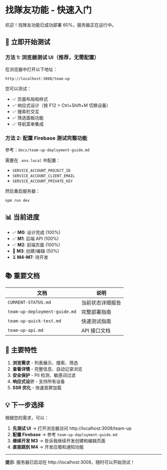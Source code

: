 # 找隊友功能 - 快速入门

欢迎！找隊友功能已成功部署 60%，服务器正在运行中。

## 🚀 立即开始测试

### 方法 1: 浏览器测试 UI（推荐，无需配置）

在浏览器中打开以下地址：

```
http://localhost:3008/team-up
```

您可以测试：
- ✅ 页面布局和样式
- ✅ 响应式设计（按 F12 > Ctrl+Shift+M 切换设备）
- ✅ 搜索栏交互
- ✅ 筛选面板功能
- ✅ 导航菜单集成

### 方法 2: 配置 Firebase 测试完整功能

参考：`docs/team-up-deployment-guide.md`

需要在 `.env.local` 中配置：
- `SERVICE_ACCOUNT_PROJECT_ID`
- `SERVICE_ACCOUNT_CLIENT_EMAIL`
- `SERVICE_ACCOUNT_PRIVATE_KEY`

然后重启服务器：
```bash
npm run dev
```

## 📊 当前进度

- ✅ **M0**: 设计完成 (100%)
- ✅ **M1**: 后端 API (100%)
- ✅ **M2**: 前端页面 (100%)
- 🚧 **M3**: 创建/编辑 (50%)
- ⏳ **M4-M7**: 待开发

## 📚 重要文档

| 文档 | 说明 |
|------|------|
| `CURRENT-STATUS.md` | 当前状态详细报告 |
| `team-up-deployment-guide.md` | 完整部署指南 |
| `team-up-quick-test.md` | 快速测试指南 |
| `team-up-api.md` | API 接口文档 |

## 🎯 主要特性

1. **浏览需求** - 列表展示、搜索、筛选
2. **查看详情** - 完整信息、自动记录浏览
3. **安全保护** - PII 检测、敏感词过滤
4. **响应式设计** - 支持所有设备
5. **SSR 优化** - 快速首屏加载

## 💡 下一步选择

根据您的需求，可以：

1. **先测试 UI** → 打开浏览器访问 http://localhost:3008/team-up
2. **配置 Firebase** → 参考 `team-up-deployment-guide.md`
3. **继续开发 M3** → 告诉我继续开发创建和编辑页面
4. **直接跳到 M4** → 开发应徵和通知功能

---

**提示**: 服务器已启动在 http://localhost:3008，随时可以开始测试！

